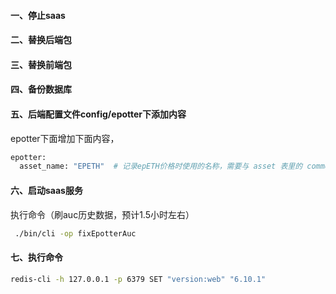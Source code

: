 #### 一、停止saas
#### 二、替换后端包
#### 三、替换前端包
#### 四、备份数据库
#### 五、后端配置文件config/epotter下添加内容
epotter下面增加下面内容，
```bash
epotter:
  asset_name: "EPETH"  # 记录epETH价格时使用的名称，需要与 asset 表里的 common name 一致
```
#### 六、启动saas服务
执行命令（刷auc历史数据，预计1.5小时左右）
```bash
 ./bin/cli -op fixEpotterAuc
 ```
#### 七、执行命令
 ```bash
 redis-cli -h 127.0.0.1 -p 6379 SET "version:web" "6.10.1"
 ```


